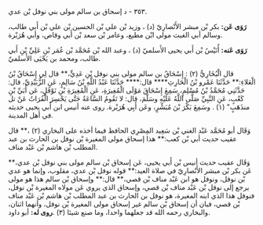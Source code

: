 ٣٥٣ - د إسحاق بن سالم مولى بني نوفل بْن عدي.

**رَوَى عَن:** بكر بْن مبشر الأَنْصارِيّ (د) ، وزيد بْن علي بْن الحسين بْن علي بْن أَبي طالب، وسالم أبي الغيث مولى ابْن مطيع، وعامر بْن سعد بْن أَبي وقاص، وأبي هُرَيْرة.

**رَوَى عَنه:** أُنَيْسُ بْن أَبي يحيى الأَسلميّ (د) ، وعبد الله بْن مُحَمَّد بْن عُمَر بْنِ عَلِيِّ بْنِ أَبي طالب، ومحمد بن يَحْيَى الأَسلميّ.

قال الْبُخَارِيُّ (٢) : إِسْحَاقُ بن سالم مولى بني نوفل بْنِ عَدِيٍّ،** قال لِي إِسْحَاقُ بْنُ الْعَلاءِ:** حَدَّثَنَا عَمْرو بْنُ الْحَارِثِ**** قال:**** حَدَّثَنَا عَبْدُ اللَّهِ بْنُ سَالِمٍ، عَنِ الزُّبَيْدِيِّ، قال: حَدَّثَنِي مُحَمَّدُ بْنُ مُسْلِمٍ، سَمِعَ إِسْحَاقَ مَوْلَى الْمُغِيرَةِ، عَنِ الْمُغِيرَةِ بْنِ نَوْفَلٍ، عَن أُبَيِّ بْنِ كَعْبٍ، عَنِ النَّبِيِّ صَلَّى اللَّهُ عَلَيْهِ وسَلَّمَ، قال: لا تَقُومُ السَّاعَةُ حَتَّى يَحْسِرَ الْفُرَاتُ عَنْ تل منذَهَبٍ" (١) . وسَمِعَ بَكْرَ بْنَ مُبَشِّرٍ، وعَن أَبِي هُرَيْرة. روى عنه أنيس ابن أَبي يحيى حديثه في أهل المدينة.

وَقَال أبو مُحَمَّد عَبْد الغني بْن سَعِيد المِصْرِي الحافظ فيما أخذه على البخاري (٢) ،** قال عقيب حديث أبي بْن كعب:** هذا إسحاق مولى المغيرة بْن نوفل بن الحارث بن عبد المطلب بْن هاشم بْن عَبْد مناف.

وَقَال عقيب حديث أنيس بْن أَبي يحيى، عَن إسحاق بْن سالم مولى بني نوفل بْن عدي،** عَن بكر بْن مبشر الأَنْصارِيّ في صلاة العيد:** قوله نوفل بْن عدي، مقلوب، وإنما هو عدي بْن نوفل، ونوفل هو ابن عَبْد مناف بْن قصي،** قال:** وإسحاق بْن سالم هذا هو مولى يرجع إلى نوفل بْن عَبْد مناف بْن قصي، وإسحاق الذي يروي عَن مولاه المغيرة بْن نوفل، فنوفل هذا الذي ابنه المغيرة، هو نوفل بن الحارث بن عبد المطلب بْن هاشم بْن عَبْد مناف بْن قصي، فبان أن إسحاق بْن سالم غير إسحاق مولى المغيرة بْن نوفل، وأنهما اثنان، والبخاري رحمه الله قد جعلهما واحدا، وما صنع شيئا (٣) .**روى له:** أبو داود.